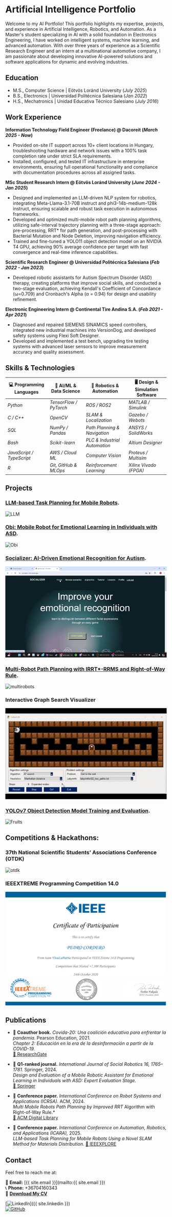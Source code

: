 # Artificial Intelligence Portfolio  

Welcome to my AI Portfolio! This portfolio highlights my expertise, projects, and experience in Artificial Intelligence, Robotics, and Automation. As a Master's student specializing in AI with a solid foundation in Electronics Engineering, I have worked on intelligent systems, machine learning, and advanced automation. With over three years of experience as a Scientific Research Engineer and an intern at a multinational automotive company, I am passionate about developing innovative AI-powered solutions and software applications for dynamic and evolving industries.  

## Education
- M.S., Computer Science | Eötvös Loránd University (_July 2025_)
- B.S., Electronics | Universidad Politécnica Salesiana (_Jan 2022_)
- H.S., Mechatronics | Unidad Educativa Técnico Salesiano (_July 2016_)

## Work Experience
**Information Technology Field Engineer (Freelance) @ Dacoreit (_March 2025 - Now_)**
-  Provided on-site IT support across 10+ client locations in Hungary, troubleshooting hardware and network issues with a 100\% task completion rate under strict SLA requirements.
-  Installed, configured, and tested IT infrastructure in enterprise environments, ensuring full operational functionality and compliance with documentation procedures across all assigned tasks.

**MSc Student Research Intern @ Eötvös Loránd University (_June 2024 - Jan 2025_)**
- Designed and implemented an LLM-driven NLP system for robotics, integrating Meta-Llama-3.1-70B instruct and phi3-14b-medium-128k instruct, ensuring scalable and robust task execution in autonomous frameworks.
- Developed and optimized multi-mobile robot path planning algorithms, utilizing safe-interval trajectory planning with a three-stage approach: pre-processing, RRT* for path generation, and post-processing with Bacterial Mutation and Node Deletion, improving navigation efficiency.
- Trained and fine-tuned a YOLO11 object detection model on an NVIDIA T4 GPU, achieving 90\% average confidence per target with fast convergence and real-time inference capabilities.

**Scientific Research Engineer @ Universidad Politécnica Salesiana (_Feb 2022 - Jan 2023_)**
- Developed robotic assistants for Autism Spectrum Disorder (ASD) therapy, creating platforms that improve social skills, and conducted a two-stage evaluation, achieving Kendall's Coefficient of Concordance (ω=0.709) and Cronbach's Alpha (α = 0.94) for design and usability refinement.

**Electronic Engineering Intern @ Continental Tire Andina S.A. (_Feb 2021 - Apr 2021_)**
- Diagnosed and repaired SIEMENS SINAMICS speed controllers, integrated new industrial machines into VersionDog, and developed safety systems using Flexi Soft Designer.
- Developed and implemented a test bench, upgrading tire testing systems with advanced laser sensors to improve measurement accuracy and quality assessment.

## Skills & Technologies  

| 💻 Programming Languages | 🚀 AI/ML & Data Science | 🤖 Robotics & Automation | 🖥️ Design & Simulation Software |
|--------------------------|------------------------|--------------------------|--------------------------------|
| *Python*              | *TensorFlow / PyTorch* | *ROS / ROS2*          | *MATLAB / Simulink*         |
| *C / C++*            | *OpenCV*             | *SLAM & Localization*  | *Gazebo / Webots*           |
| *SQL*                | *NumPy / Pandas*      | *Path Planning & Navigation* | *ANSYS / SolidWorks*    |
| *Bash*               | *Scikit-learn*        | *PLC & Industrial Automation* | *Altium Designer*     |
| *JavaScript / TypeScript* | *AWS / Cloud ML*   | *Computer Vision*     | *Proteus / Multisim*       |
| *R*                  | *Git, GitHub & MLOps* | *Reinforcement Learning* | *Xilinx Vivado (FPGA)*  |


## Projects

### [LLM-based Task Planning for Mobile Robots](./project-llm.html).

![LLM](/assets/img/project-llm.gif)

### [Obi: Mobile Robot for Emotional Learning in Individuals with ASD](./project-obi.html).

![Obi](https://github.com/PedroCordero/portfolio/releases/download/v1.0/project-obi5.gif)

### [Socializer: AI-Driven Emotional Recognition for Autism](./project-socializer.html).  

![Socializer](/assets/img/project-socializer.gif)

### [Multi-Robot Path Planning with IRRT*-RRMS and Right-of-Way Rule](./project-multirobots.html).  

![multirobots](/assets/img/project-multirobots.gif)

### Interactive Graph Search Visualizer

![labyrinth](/assets/img/project-lab1.gif)

### [YOLOv7 Object Detection Model Training and Evaluation](./project-fruits.html).

![Fruits](/assets/img/project-fruits.gif)

## Competitions & Hackathons: 

### 37th National Scientific Students’ Associations Conference (OTDK)

![otdk](/assets/img/certificate-otdk.png)

### IEEEXTREME Programming Competition 14.0

![ieeextreme](/assets/img/ieeextreme.png)

## Publications  

- 📖 **Coauthor book.** *Covida-20: Una coalición educativa para enfrentar la pandemia.* Pearson Education, 2021.  
  *Chapter 2: Educación en la era de la desinformación a partir de la COVID-19.*  
  [🔗 ResearchGate](https://www.researchgate.net/publication/348663637_COVIDA-20_Una_coalicion_educativa_para_enfrentar_la_pandemia)  

- 📑 **Q1-ranked journal.** *International Journal of Social Robotics 16, 1765–1781.* Springer, 2024.  
  *Design and Evaluation of a Mobile Robotic Assistant for Emotional Learning in Individuals with ASD: Expert Evaluation Stage.*  
  [🔗 Springer](https://link.springer.com/article/10.1007/s12369-024-01145-x)  

- 📄 **Conference paper.** *International Conference on Robot Systems and Applications (ICRSA).* ACM, 2024.  
  *Multi Mobile Robots Path Planning by Improved RRT* Algorithm with Right-of-Way Rule.*  
  [🔗 ACM Digital Library](https://dl.acm.org/doi/10.1145/3702468.3702470)  

- 📄 **Conference paper.** *International Conference on Automation, Robotics, and Applications (ICARA),* 2025.  
  *LLM-based Task Planning for Mobile Robots Using a Novel SLAM Method for Materials Distribution.*
  [🔗 IEEEXPLORE](https://ieeexplore.ieee.org/document/10977631)

## Contact  

Feel free to reach me at:

📧 **Email:** [{{ site.email }}](mailto:{{ site.email }})  
📞 **Phone:** +36704160343  
📄 **[Download My CV](https://eltehu-my.sharepoint.com/:b:/g/personal/lvzwwz_student_elte_hu/EcdXtZwdOLNOphWg51yTY-wBFLmKfLPYU9CiUu73Qt69Ig?e=bhmhhk)**  

[![LinkedIn](https://img.shields.io/badge/LinkedIn-0077B5?style=for-the-badge&logo=linkedin&logoColor=white)]({{ site.linkedin }})  
[![GitHub](https://img.shields.io/badge/GitHub-181717?style=for-the-badge&logo=github&logoColor=white)](https://github.com/PedroCordero)  
